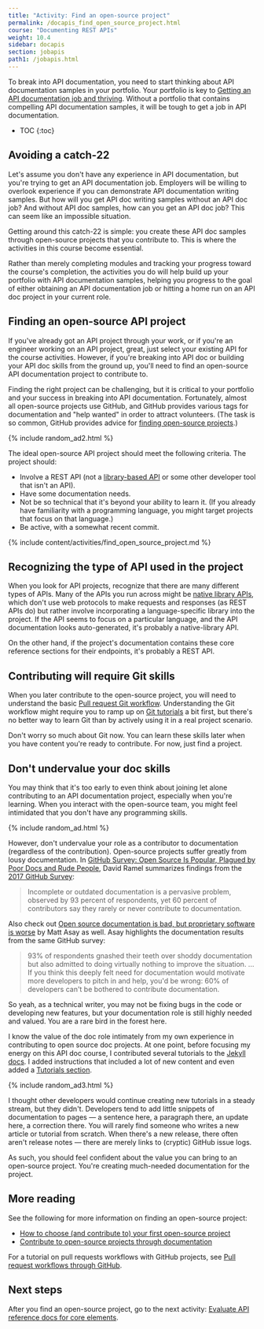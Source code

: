 ```yaml
---
title: "Activity: Find an open-source project"
permalink: /docapis_find_open_source_project.html
course: "Documenting REST APIs"
weight: 10.4
sidebar: docapis
section: jobapis
path1: /jobapis.html
---
```


To break into API documentation, you need to start thinking about API documentation samples in your portfolio. Your portfolio is key to [Getting an API documentation job and thriving](jobapis.html). Without a portfolio that contains compelling API documentation samples, it will be tough to get a job in API documentation.

* TOC
{:toc}


## Avoiding a catch-22

Let's assume you don't have any experience in API documentation, but you're trying to get an API documentation job. Employers will be willing to overlook experience if you can demonstrate API documentation writing samples. But how will you get API doc writing samples without an API doc job? And without API doc samples, how can you get an API doc job? This can seem like an impossible situation.

Getting around this catch-22 is simple: you create these API doc samples through open-source projects that you contribute to. This is where the activities in this course become essential.

Rather than merely completing modules and tracking your progress toward the course's completion, the activities you do will help build up your portfolio with API documentation samples, helping you progress to the goal of either obtaining an API documentation job or hitting a home run on an API doc project in your current role.

## Finding an open-source API project

If you've already got an API project through your work, or if you're an engineer working on an API project, great, just select your existing API for the course activities. However, if you're breaking into API doc or building your API doc skills from the ground up, you'll need to find an open-source API documentation project to contribute to.

Finding the right project can be challenging, but it is critical to your portfolio and your success in breaking into API documentation. Fortunately, almost all open-source projects use GitHub, and GitHub provides various tags for documentation and "help wanted" in order to attract volunteers. (The task is so common, GitHub provides advice for [finding open-source projects](https://help.github.com/articles/finding-open-source-projects-on-github/).)

{% include random_ad2.html %}

The ideal open-source API project should meet the following criteria. The project should:

* Involve a REST API (not a [library-based API](nativelibraryapis_overview.html) or some other developer tool that isn't an API).
* Have some documentation needs.
* Not be so technical that it's beyond your ability to learn it. (If you already have familiarity with a programming language, you might target projects that focus on that language.)
* Be active, with a somewhat recent commit.

{% include content/activities/find_open_source_project.md %}

## Recognizing the type of API used in the project

When you look for API projects, recognize that there are many different types of APIs. Many of the APIs you run across might be [native library APIs](nativelibraryapis_overview.html), which don't use web protocols to make requests and responses (as REST APIs do) but rather involve incorporating a language-specific library into the project. If the API seems to focus on a particular language, and the API documentation looks auto-generated, it's probably a native-library API.

On the other hand, if the project's documentation contains these core reference sections for their endpoints, it's probably a REST API.

## Contributing will require Git skills

When you later contribute to the open-source project, you will need to understand the basic [Pull request Git workflow](pubapis_github_pull_requests.html). Understanding the Git workflow might require you to ramp up on [Git tutorials](https://www.atlassian.com/git/tutorials) a bit first, but there's no better way to learn Git than by actively using it in a real project scenario.

Don't worry so much about Git now. You can learn these skills later when you have content you're ready to contribute. For now, just find a project.

## Don't undervalue your doc skills

You may think that it's too early to even think about joining let alone contributing to an API documentation project, especially when you're learning. When you interact with the open-source team, you might feel intimidated that you don't have any programming skills.

{% include random_ad.html %}

However, don't undervalue your role as a contributor to documentation (regardless of the contribution). Open-source projects suffer greatly from lousy documentation. In [GitHub Survey: Open Source Is Popular, Plagued by Poor Docs and Rude People](https://adtmag.com/articles/2017/06/05/open-source-survey.aspx), David Ramel summarizes findings from the [2017 GitHub Survey](http://opensourcesurvey.org/2017/):

> Incomplete or outdated documentation is a pervasive problem, observed by 93 percent of respondents, yet 60 percent of contributors say they rarely or never contribute to documentation.

Also check out [Open source documentation is bad, but proprietary software is worse](https://www.techrepublic.com/article/open-source-documentation-is-bad-but-proprietary-software-is-worse/) by Matt Asay as well. Asay highlights the documentation results from the same GitHub survey:

> 93% of respondents gnashed their teeth over shoddy documentation but also admitted to doing virtually nothing to improve the situation. ... If you think this deeply felt need for documentation would motivate more developers to pitch in and help, you'd be wrong: 60% of developers can't be bothered to contribute documentation.

So yeah, as a technical writer, you may not be fixing bugs in the code or developing new features, but your documentation role is still highly needed and valued. You are a rare bird in the forest here.

I know the value of the doc role intimately from my own experience in contributing to open source doc projects. At one point, before focusing my energy on this API doc course, I contributed several tutorials to the [Jekyll docs](https://jekyllrb.com/docs/home/). I added instructions that included a lot of new content and even added a [Tutorials section](https://jekyllrb.com/tutorials/home/).

{% include random_ad3.html %}

I thought other developers would continue creating new tutorials in a steady stream, but they didn't. Developers tend to add little snippets of documentation to pages &mdash; a sentence here, a paragraph there, an update here, a correction there. You will rarely find someone who writes a new article or tutorial from scratch. When there's a new release, there often aren't release notes &mdash; there are merely links to (cryptic) GitHub issue logs.

As such, you should feel confident about the value you can bring to an open-source project. You're creating much-needed documentation for the project.

## More reading

See the following for more information on finding an open-source project:

* [How to choose (and contribute to) your first open-source project](https://github.com/collections/choosing-projects)
* [Contribute to open-source projects through documentation](https://mapzen.com/blog/open-source-docs/)

For a tutorial on pull requests workflows with GitHub projects, see [Pull request workflows through GitHub](pubapis_github_pull_requests.html).

## Next steps

After you find an open-source project, go to the next activity: [Evaluate API reference docs for core elements](docapis_api_reference_activity.html).
